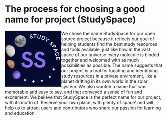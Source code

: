 # The process for choosing a good name for project (StudySpace)

<img src="img/logo.jpeg" align="left" width="180px" hight="280px"> 

We chose the name StudySpace for our open source project because it
reflects our goal of helping students find the best study resources and tools
available, just like how in the vast space of our universe every molecule is binded together and welcomed with as much possibilities as possible. The name suggests that our project is a tool for locating and
identifying study resources in a private enviroment, like a planet drifting in its own world in the solar system.
We also wanted a name that was memorable and easy to say, and that
conveyed a sense of fun and excitement. We believe that StudySpace is the
perfect name for our project, with its motto of 'Reserve your own place, with plenty of space' and will help us to attract users and contributors who share our passion for learning and education.



